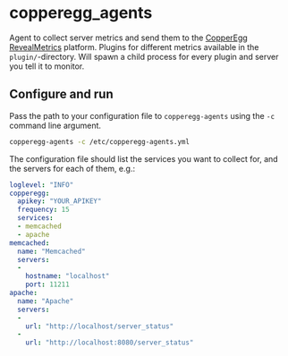 copperegg_agents
================
Agent to collect server metrics and send them to the [CopperEgg RevealMetrics](http://copperegg.com/) platform.
Plugins for different metrics available in the `plugin/`-directory.
Will spawn a child process for every plugin and server you tell it to monitor.

Configure and run
-----------------
Pass the path to your configuration file to `copperegg-agents` using the `-c` command line argument.
```sh
copperegg-agents -c /etc/copperegg-agents.yml
```

The configuration file should list the services you want to collect for, and the servers for each of them, e.g.:
```yml
loglevel: "INFO"
copperegg:
  apikey: "YOUR_APIKEY"
  frequency: 15
  services:
  - memcached
  - apache
memcached:
  name: "Memcached"
  servers:
  -
    hostname: "localhost"
    port: 11211
apache:
  name: "Apache"
  servers:
  -
    url: "http://localhost/server_status"
  -
    url: "http://localhost:8080/server_status"
```
